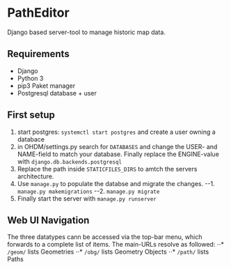 # PathEditor

Django based server-tool to manage historic map data.

## Requirements
* Django
* Python 3
* pip3 Paket manager
* Postgresql database + user

## First setup
1. start postgres: `systemctl start postgres` and create a user owning a databace
2. in OHDM/settings.py search for `DATABASES` and change the USER- and NAME-field to match your database.
Finally replace the ENGINE-value with `django.db.backends.postgresql`
3. Replace the path inside `STATICFILES_DIRS` to amtch the servers architecture.
4. Use `manage.py` to populate the databse and migrate the changes.
--1. `manage.py makemigrations`
--2. `manage.py migrate`
5. Finally start the server with `manage.py runserver`

## Web UI Navigation
The three datatypes cann be accessed via the top-bar menu, which forwards to a complete list of items.
The main-URLs resolve as followed:
⋅⋅* `/geom/` lists Geometries
⋅⋅* `/obg/` lists Geometry Objects
⋅⋅* `/path/` lists Paths

